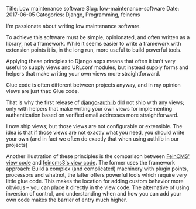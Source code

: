 Title: Low maintenance software
Slug: low-maintenance-software
Date: 2017-06-05
Categories: Django, Programming, feincms

I'm passionate about writing low maintenance software.

To achieve this software must be simple, opinionated, and often written as a library, not a framework. While it seems easier to write a framework with extension points it is, in the long run, more useful to build powerful tools.

Applying these principles to Django apps means that often it isn't very useful to supply views and URLconf modules, but instead supply forms and helpers that make writing your own views more straightforward.

Glue code is often different between projects anyway, and in my opinion views are just that: Glue code.

That is why the first release of [django-authlib](https://django-authlib.readthedocs.io/) did not ship with any views; only with helpers that make writing your own views for implementing authentication based on verified email addresses more straightforward.

I now ship views; but those views are not configurable or extensible. The idea is that if those views are not exactly what you need, you should write your own (and in fact we often do exactly that when using authlib in our projects)

Another illustration of these principles is the comparison between [FeinCMS' view code](https://github.com/feincms/feincms/blob/master/feincms/module/mixins.py) and [feincms3's view code](https://github.com/matthiask/feincms3-example/blob/master/app/pages/views.py). The former uses the framework approach: Build a complex (and complicated) machinery with plugin points, processors and whatnot, the latter offers powerful tools which require very little glue code. This makes the location for adding custom behavior more obvious – you can place it directly in the view code. The alternative of using inversion of control, and understanding when and how you can add your own code makes the barrier of entry much higher.
